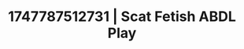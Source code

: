 ---
categories:
- Alt romance
- Intimate reveal
- Digital dominatrix
- Wet skin
- Ebony
image: /assets/images/1747787512731.jpg
layout: post
seo:
  description: Featured content with artistic Scat Fetish, ABDL Play. HD images available.
  keywords: Scat Fetish, ABDL Play
  og_image: /assets/images/1747787512731.jpg
  schema_type: VisualArtwork
tags:
- '#1747787512731'
- Scat Fetish
- ABDL Play
title: 1747787512731 | Scat Fetish ABDL Play
---